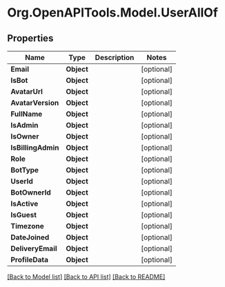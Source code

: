 # Org.OpenAPITools.Model.UserAllOf

## Properties

Name | Type | Description | Notes
------------ | ------------- | ------------- | -------------
**Email** | **Object** |  | [optional] 
**IsBot** | **Object** |  | [optional] 
**AvatarUrl** | **Object** |  | [optional] 
**AvatarVersion** | **Object** |  | [optional] 
**FullName** | **Object** |  | [optional] 
**IsAdmin** | **Object** |  | [optional] 
**IsOwner** | **Object** |  | [optional] 
**IsBillingAdmin** | **Object** |  | [optional] 
**Role** | **Object** |  | [optional] 
**BotType** | **Object** |  | [optional] 
**UserId** | **Object** |  | [optional] 
**BotOwnerId** | **Object** |  | [optional] 
**IsActive** | **Object** |  | [optional] 
**IsGuest** | **Object** |  | [optional] 
**Timezone** | **Object** |  | [optional] 
**DateJoined** | **Object** |  | [optional] 
**DeliveryEmail** | **Object** |  | [optional] 
**ProfileData** | **Object** |  | [optional] 

[[Back to Model list]](../README.md#documentation-for-models) [[Back to API list]](../README.md#documentation-for-api-endpoints) [[Back to README]](../README.md)

